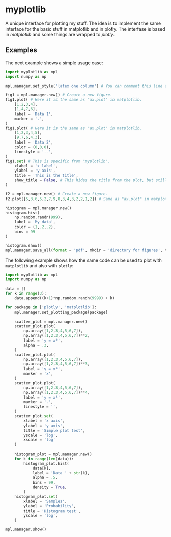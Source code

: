 # myplotlib

A unique interface for plotting my stuff. The idea is to implement the same interface for the basic stuff in matplotlib and in plotly. The interfase is based in *matplotlib* and some things are wrapped to *plotly*. 

## Examples

The next example shows a simple usage case:

```Python
import myplotlib as mpl
import numpy as np

mpl.manager.set_style('latex one column') # You can comment this line and use the default style.

fig1 = mpl.manager.new() # Create a new figure.
fig1.plot( # Here it is the same as "ax.plot" in matplotlib.
	[1,2,3,4],
	[1,4,7,6],
	label = 'Data 1',
	marker = '.',
)
fig1.plot( # Here it is the same as "ax.plot" in matplotlib.
	[1,2,3,4,5],
	[9,7,6,4,3],
	label = 'Data 2',
	color = (0,0,0),
	linestyle = '--',
)
fig1.set( # This is specific from "myplotlib".
	xlabel = 'x label',
	ylabel = 'y axis',
	title = 'This is the title',
	show_title = False, # This hides the title from the plot, but still uses this title for saving the file if you call "mpl.manager.save_all".
)

f2 = mpl.manager.new() # Create a new figure.
f2.plot([5,3,6,5,2,7,9,8,3,4,3,2,2,1,2]) # Same as "ax.plot" in matplotlib.

histogram = mpl.manager.new()
histogram.hist(
	np.random.randn(999),
	label = 'My data',
	color = (1,.2,.2),
	bins = 99
)

histogram.show()
mpl.manager.save_all(format = 'pdf', mkdir = 'directory for figures', timestamp = True)
```

The following example shows how the same code can be used to plot with ```matplotlib``` and also with ```plotly```:

```Python
import myplotlib as mpl
import numpy as np

data = []
for k in range(3):
	data.append((k+1)*np.random.randn(9999) + k)

for package in ['plotly', 'matplotlib']:
	mpl.manager.set_plotting_package(package)
	
	scatter_plot = mpl.manager.new()
	scatter_plot.plot(
		np.array([1,2,3,4,5,6,7]),
		np.array([1,2,3,4,5,6,7])**2,
		label = 'y = x²',
		alpha = .3,
	)
	scatter_plot.plot(
		np.array([1,2,3,4,5,6,7]),
		np.array([1,2,3,4,5,6,7])**3,
		label = 'y = x³',
		marker = 'x',
	)
	scatter_plot.plot(
		np.array([1,2,3,4,5,6,7]),
		np.array([1,2,3,4,5,6,7])**4,
		label = 'y = x⁴',
		marker = '.',
		linestyle = '',
	)
	scatter_plot.set(
		xlabel = 'x axis',
		ylabel = 'y axis',
		title = 'Simple plot test',
		yscale = 'log',
		xscale = 'log'
	)
	
	histogram_plot = mpl.manager.new()
	for k in range(len(data)):
		histogram_plot.hist(
			data[k],
			label = 'Data ' + str(k),
			alpha = .5,
			bins = 99,
			density = True,
		)
	histogram_plot.set(
		xlabel = 'Samples',
		ylabel = 'Probability',
		title = 'Histogram test',
		yscale = 'log',
	)

mpl.manager.show()
```
